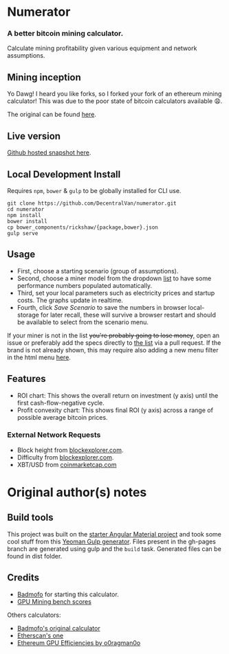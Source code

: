 # Numerator
### A better bitcoin mining calculator.
Calculate mining profitability given various equipment and network assumptions.

## Mining inception
Yo Dawg! I heard you like forks, so I forked your fork of an ethereum mining calculator! This was due to the poor state of bitcoin calculators available :weary:.

The original can be found [here](https://github.com/anthonygraignic/ethereum-mining-calculator).

## Live version
[Github hosted snapshot here](https://decentralvan.github.io/numerator/).

## Local Development Install
Requires `npm`, `bower` & `gulp` to be globally installed for CLI use.

```
git clone https://github.com/DecentralVan/numerator.git
cd numerator
npm install
bower install
cp bower_components/rickshaw/{package,bower}.json
gulp serve
```

## Usage
- First, choose a starting scenario (group of assumptions).
- Second, choose a miner model from the dropdown [list](app/assets/json/asics.json) to have some performance numbers populated automatically.
- Third, set your local parameters such as electricity prices and startup costs. The graphs update in realtime.
- Fourth, click _Save Scenario_ to save the numbers in browser local-storage for later recall, these will survive a browser restart and should be available to select from the scenario menu.

If your miner is not in the list ~~you're probably going to lose money~~, open an issue or preferably add the specs directly to [the list](https://github.com/DecentralVan/numerator/blob/bitcoin/src/assets/json/asics.json) via a pull request. If the brand is not already shown, this may require also adding a new menu filter in the html menu [here](https://github.com/DecentralVan/numerator/blob/bitcoin/src/index.html).

## Features

- ROI chart: This shows the overall return on investment (y axis) until the first cash-flow-negative cycle.
- Profit convexity chart: This shows final ROI (y axis) across a range of possible average bitcoin prices.

### External Network Requests
- Block height from [blockexplorer.com](https://blockexplorer.com/api/status?q=getBlockCount).
- Difficulty from [blockexplorer.com](https://blockexplorer.com/api/status?q=getDifficulty).
- XBT/USD from [coinmarketcap.com](https://coinmarketcap-nexuist.rhcloud.com/api/btc)

# Original author(s) notes

## Build tools
This project was built on the [starter Angular Material project](https://github.com/angular/material-start) and took some cool stuff from this [Yeoman Gulp generator](https://github.com/Swiip/generator-gulp-angular).
Files present in the gh-pages branch are generated using gulp and the ``build`` task. Generated files can be found in dist folder.

## Credits
* [Badmofo](https://github.com/badmofo/ethereum-mining-calculator) for starting this calculator.
* [GPU Mining bench scores](http://forum.ethereum.org/discussion/2134/gpu-mining-is-out-come-and-let-us-know-of-your-bench-scores)

Others calculators:

* [Badmofo's original calculator](http://badmofo.github.io/ethereum-mining-calculator/)
* [Etherscan's one](http://etherscan.io/ether-mining-calculator)
* [Ethereum GPU Efficiencies by o0ragman0o](https://docs.google.com/spreadsheets/d/1s5SaThZ5eOSAiVMpmuIjz-_YjIlcxttAzKuWKAbczds/edit#gid=0)
